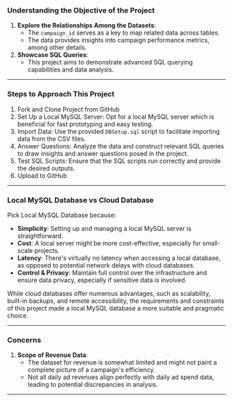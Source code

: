### Understanding the Objective of the Project

1. **Explore the Relationships Among the Datasets**:
   - The `campaign_id` serves as a key to map related data across tables.
   - The data provides insights into campaign performance metrics, among other details.
2. **Showcase SQL Queries**: 
   - This project aims to demonstrate advanced SQL querying capabilities and data analysis.

---

### Steps to Approach This Project

1. Fork and Clone Project from GitHub
2. Set Up a Local MySQL Server: Opt for a local MySQL server which is beneficial for fast prototyping and easy testing.
3. Import Data: Use the provided `DBSetup.sql` script to facilitate importing data from the CSV files.
4. Answer Questions: Analyze the data and construct relevant SQL queries to draw insights and answer questions posed in the project.
5. Test SQL Scripts: Ensure that the SQL scripts run correctly and provide the desired outputs.
6. Upload to GitHub

---

### Local MySQL Database vs Cloud Database

Pick Local MySQL Database because:
   - **Simplicity**: Setting up and managing a local MySQL server is straightforward.
   - **Cost**: A local server might be more cost-effective, especially for small-scale projects.
   - **Latency**: There's virtually no latency when accessing a local database, as opposed to potential network delays with cloud databases.
   - **Control & Privacy**: Maintain full control over the infrastructure and ensure data privacy, especially if sensitive data is involved.

While cloud databases offer numerous advantages, such as scalability, built-in backups, and remote accessibility, the requirements and constraints of this project made a local MySQL database a more suitable and pragmatic choice.


---

### Concerns

1. **Scope of Revenue Data**:
   - The dataset for revenue is somewhat limited and might not paint a complete picture of a campaign's efficiency.
   - Not all daily ad revenues align perfectly with daily ad spend data, leading to potential discrepancies in analysis.


---









